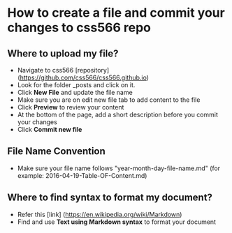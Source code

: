 **How to create a file and commit your changes to css566 repo**
=======

**Where to upload my file?**
-----------
  * Navigate to css566 [repository] (https://github.com/css566/css566.github.io)
  * Look for the folder _posts and click on it.
  * Click **New File** and update the file name 
  * Make sure you are on edit new file tab to add content to the file
  * Click **Preview** to review your content
  * At the bottom of the page, add a short description before you commit your changes 
  * Click **Commit new file**
  
**File Name Convention**
-----------
  * Make sure your file name follows "year-month-day-file-name.md" (for example: 2016-04-19-Table-OF-Content.md)
  
**Where to find syntax to format my document?**
----------- 
  * Refer this [link] (https://en.wikipedia.org/wiki/Markdown) 
  * Find and use **Text using Markdown syntax** to format your document
  
